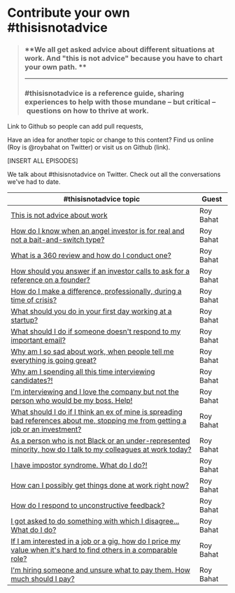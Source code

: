 # Contribute your own #thisisnotadvice

> ### **We all get asked advice about different situations at work. And "this is not advice" because you have to chart your own path. **
>
> ****
>
> ### **#thisisnotadvice is a reference guide, sharing experiences to help with those mundane – but critical – questions on how to thrive at work.**



Link to Github so people can add pull requests,&#x20;

Have an idea for another topic or change to this content? Find us online (Roy is @roybahat on Twitter) or visit us on Github (link).

\[INSERT ALL EPISODES]

We talk about #thisisnotadvice on Twitter. Check out all the conversations we've had to date.&#x20;

| #thisisnotadvice topic                                                                                                                                                                      | Guest     |
| ------------------------------------------------------------------------------------------------------------------------------------------------------------------------------------------- | --------- |
| [This is not advice about work](https://twitter.com/roybahat/status/1260741712252596226)                                                                                                    | Roy Bahat |
| [How do I know when an angel investor is for real and not a bait-and-switch type?](https://twitter.com/roybahat/status/1261106703359070208)                                                 | Roy Bahat |
| [What is a 360 review and how do I conduct one?](https://twitter.com/roybahat/status/1261413148688441352)                                                                                   | Roy Bahat |
| [How should you answer if an investor calls to ask for a reference on a founder?](https://twitter.com/roybahat/status/1262568134654914560)                                                  | Roy Bahat |
| [How do I make a difference, professionally, during a time of crisis?](https://twitter.com/roybahat/status/1262910654027042821)                                                             | Roy Bahat |
| [What should you do in your first day working at a startup?](https://twitter.com/roybahat/status/1263281981170696192)                                                                       | Roy Bahat |
| [What should I do if someone doesn't respond to my important email?](https://twitter.com/roybahat/status/1263571291061157888)                                                               | Roy Bahat |
| [Why am I so sad about work, when people tell me everything is going great?](https://twitter.com/roybahat/status/1265350073191264257)                                                       | Roy Bahat |
| [Why am I spending all this time interviewing candidates?!](https://twitter.com/roybahat/status/1265762524869214211)                                                                        | Roy Bahat |
| [I'm interviewing and I love the company but not the person who would be my boss. Help!](https://twitter.com/roybahat/status/1266129676969246721)                                           | Roy Bahat |
| [What should I do if I think an ex of mine is spreading bad references about me, stopping me from getting a job or an investment?](https://twitter.com/roybahat/status/1266484733854142471) | Roy Bahat |
| [As a person who is not Black or an under-represented minority, how do I talk to my colleagues at work today?](https://twitter.com/roybahat/status/1267546639780048896)                     | Roy Bahat |
| [I have impostor syndrome. What do I do?!](https://twitter.com/roybahat/status/1267960663994851328)                                                                                         | Roy Bahat |
| [How can I possibly get things done at work right now?](https://twitter.com/roybahat/status/1268358880205008896)                                                                            | Roy Bahat |
| [How do I respond to unconstructive feedback?](https://twitter.com/roybahat/status/1269040528957427713)                                                                                     | Roy Bahat |
| [I got asked to do something with which I disagree... What do I do?](https://twitter.com/roybahat/status/1270143469210624001)                                                               | Roy Bahat |
| [If I am interested in a job or a gig, how do I price my value when it's hard to find others in a comparable role?](https://twitter.com/roybahat/status/1270501600260284416)                | Roy Bahat |
| [I'm hiring someone and unsure what to pay them. How much should I pay?](https://twitter.com/roybahat/status/1270870112367599616)                                                           | Roy Bahat |
